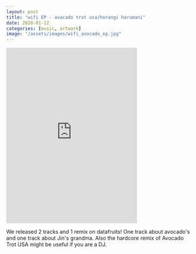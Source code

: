 ```yaml
---
layout: post
title: "wifi EP - avacado trot usa/horangi harumani"
date: 2020-01-12
categories: [music, artwork]
image: "/assets/images/wifi_avocado_ep.jpg"
---
```


<iframe style="border: 0; width: 350px; height: 470px;" src="https://bandcamp.com/EmbeddedPlayer/album=2111159320/size=large/bgcol=ffffff/linkcol=0687f5/tracklist=false/transparent=true/" seamless><a href="http://datafruits.bandcamp.com/album/avocado-trot-usa">Avocado Trot USA/호랑이 할머니 by Wificellphonekidz</a></iframe>

We released 2 tracks and 1 remix on datafruits! One track about avocado's and
one track about Jin's grandma. Also the hardcore remix of Avocado Trot USA might be useful if you
are a DJ.
